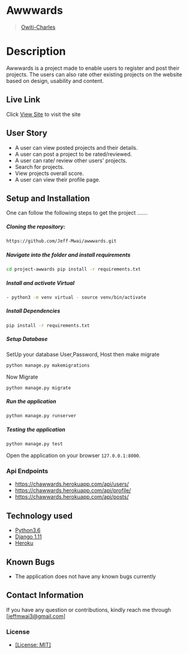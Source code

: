 # Awwwards

>[Owiti-Charles](https://github.com/Jeff-Mwai)  
  
# Description  
Awwwards is a project made to enable users to register and post their projects. The users can also rate other existing projects on the website based on design, usability and content.
##  Live Link  
 Click [View Site]()  to visit the site
 
## User Story  
  
* A user can view posted projects and their details.  
* A user can post a project to be rated/reviewed. 
* A user can rate/ review other users' projects.  
* Search for projects.  
* View projects overall score.
* A user can view their profile page.  
  

  
## Setup and Installation  
One can follow the following steps to get the project .......  
  
##### Cloning the repository:  
 ```bash 
 https://github.com/Jeff-Mwai/awwwards.git 
```
##### Navigate into the folder and install requirements  
 ```bash 
cd project-awwards pip install -r requirements.txt 
```
##### Install and activate Virtual  
 ```bash 
- python3 -m venv virtual - source venv/bin/activate  
```  
##### Install Dependencies  
 ```bash 
 pip install -r requirements.txt 
```  
 ##### Setup Database  
  SetUp your database User,Password, Host then make migrate  
 ```bash 
python manage.py makemigrations
 ``` 
 Now Migrate  
 ```bash 
 python manage.py migrate 
```
##### Run the application  
 ```bash 
 python manage.py runserver 
``` 
##### Testing the application  
 ```bash 
 python manage.py test 
```
Open the application on your browser `127.0.0.1:8000`.  
  
 ### Api Endpoints
 * https://chawwards.herokuapp.com/api/users/
 * https://chawwards.herokuapp.com/api/profile/
 * https://chawwards.herokuapp.com/api/posts/
 
 
## Technology used  
  
* [Python3.6](https://www.python.org/)  
* [Django 1.11](https://docs.djangoproject.com/en/2.2/)  
* [Heroku](https://heroku.com)  
  
  
## Known Bugs  
* The application does not have any known bugs currently

  
## Contact Information   
If you have any question or contributions, kindly reach me through [jeffmwai3@gmail.com]  
  
### License

* [[License: MIT]](LICENCE.md) <Jeff-Mwai>               